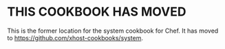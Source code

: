 THIS COOKBOOK HAS MOVED
=============================

This is the former location for the system cookbook for Chef.
It has moved to https://github.com/xhost-cookbooks/system.